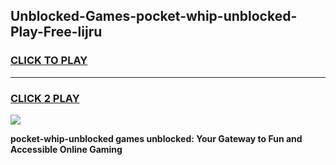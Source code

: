 
## Unblocked-Games-pocket-whip-unblocked-Play-Free-lijru
<h3>
<a href="https://premium76.site?title=pocket-whip-unblocked&ref=18A1">CLICK TO PLAY</a></h3>
<hr>

<h3>
<a href="https://premium76.site?title=pocket-whip-unblocked&ref=18A1">CLICK 2 PLAY</a>
  
</h3>

<a href="https://premium76.site?title=pocket-whip-unblocked&ref=18A1"><img src="https://clearcache.store/games.png"></a>


**pocket-whip-unblocked games unblocked: Your Gateway to Fun and Accessible Online Gaming**
